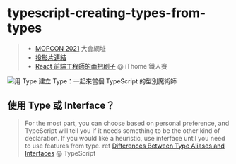 # typescript-creating-types-from-types

> - [MOPCON 2021](https://mopcon.org/2021/) 大會網址
> - [投影片連結](https://docs.google.com/presentation/d/1jTnrOyCVbdWbbvx8EEY8r3Ex6DhXyqM-V3_P16HIvI8/edit#slide=id.gb81a5f2fbe_0_0)
> - [React 前端工程師的兩把刷子](https://ithelp.ithome.com.tw/users/20103315/ironman/4764) @ iThome 鐵人賽

![[用 Type 建立 Type：一起來當個 TypeScript 的型別魔術師](https://docs.google.com/presentation/d/1jTnrOyCVbdWbbvx8EEY8r3Ex6DhXyqM-V3_P16HIvI8/edit#slide=id.gb81a5f2fbe_0_0)](https://i.imgur.com/T4lMk2D.png)

## 使用 Type 或 Interface？

> For the most part, you can choose based on personal preference, and TypeScript will tell you if it needs something to be the other kind of declaration. If you would like a heuristic, use interface until you need to use features from type. ref [Differences Between Type Aliases and Interfaces](https://www.typescriptlang.org/docs/handbook/2/everyday-types.html#differences-between-type-aliases-and-interfaces) @ TypeScript
